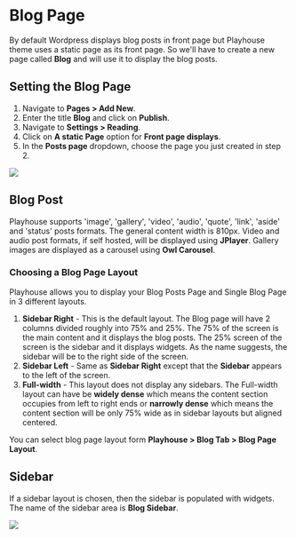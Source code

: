 # Blog Page

By default Wordpress displays blog posts in front page but Playhouse theme uses a static page as its front page. So we'll have to create a new page called **Blog** and will use it to display the blog posts.

## Setting the Blog Page

1. Navigate to **Pages > Add New**.
2. Enter the title **Blog** and click on **Publish**.
3. Navigate to **Settings > Reading**.
4. Click on **A static Page** option for **Front page displays**.
5. In the **Posts page** dropdown, choose the page you just created in step 2.

![](http://transvelo.github.io/docs/playhouse/images/reading-settings.png)

## Blog Post

Playhouse supports 'image', 'gallery', 'video', 'audio', 'quote', 'link', 'aside' and 'status' posts formats. The general content width is 810px. Video and audio post formats, if self hosted, will be displayed using **JPlayer**. Gallery images are displayed as a carousel using **Owl Carousel**.

### Choosing a Blog Page Layout

Playhouse allows you to display your Blog Posts Page and Single Blog Page in 3 different layouts.

1. **Sidebar Right** - This is the default layout. The Blog page will have 2 columns divided roughly into 75% and 25%. The 75% of the screen is the main content and it displays the blog posts. The 25% screen of the screen is the sidebar and it displays widgets. As the name suggests, the sidebar will be to the right side of the screen.
2. **Sidebar Left** - Same as **Sidebar Right** except that the **Sidebar** appears to the left of the screen.
3. **Full-width** - This layout does not display any sidebars. The Full-width layout can have be **widely dense** which means the content section occupies from left to right ends or **narrowly dense** which means the content section will be only 75% wide as in sidebar layouts but aligned centered.

You can select blog page layout form **Playhouse > Blog Tab > Blog Page Layout**.


## Sidebar

If a sidebar layout is chosen, then the sidebar is populated with widgets. The name of the sidebar area is **Blog Sidebar**.

![](http://transvelo.github.io/docs/playhouse/images/blog-sidebar.png)






